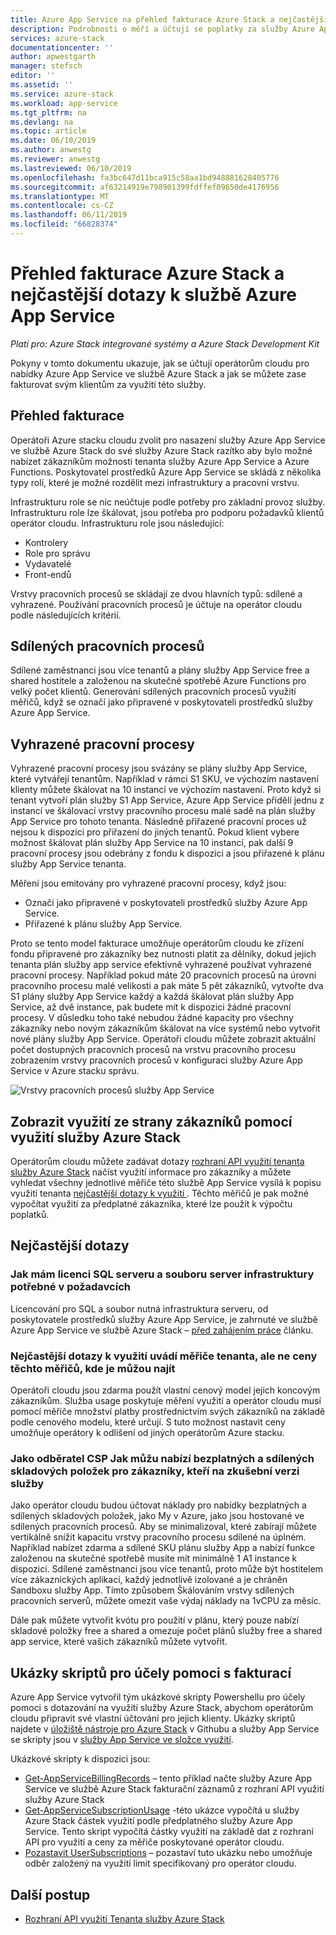 ```yaml
---
title: Azure App Service na přehled fakturace Azure Stack a nejčastější dotazy | Dokumentace Microsoftu
description: Podrobnosti o měří a účtují se poplatky za služby Azure App Service ve službě Azure Stack.
services: azure-stack
documentationcenter: ''
author: apwestgarth
manager: stefsch
editor: ''
ms.assetid: ''
ms.service: azure-stack
ms.workload: app-service
ms.tgt_pltfrm: na
ms.devlang: na
ms.topic: article
ms.date: 06/10/2019
ms.author: anwestg
ms.reviewer: anwestg
ms.lastreviewed: 06/10/2019
ms.openlocfilehash: fa3bc647d11bca915c58aa1bd948881628405776
ms.sourcegitcommit: af63214919e798901399fdffef09650de4176956
ms.translationtype: MT
ms.contentlocale: cs-CZ
ms.lasthandoff: 06/11/2019
ms.locfileid: "66828374"
---
```

# <a name="azure-app-service-on-azure-stack-billing-overview-and-faq"></a>Přehled fakturace Azure Stack a nejčastější dotazy k službě Azure App Service

*Platí pro: Azure Stack integrované systémy a Azure Stack Development Kit*

Pokyny v tomto dokumentu ukazuje, jak se účtují operátorům cloudu pro nabídky Azure App Service ve službě Azure Stack a jak se můžete zase fakturovat svým klientům za využití této služby.

## <a name="billing-overview"></a>Přehled fakturace

Operátoři Azure stacku cloudu zvolit pro nasazení služby Azure App Service ve službě Azure Stack do své služby Azure Stack razítko aby bylo možné nabízet zákazníkům možnosti tenanta služby Azure App Service a Azure Functions.  Poskytovatel prostředků Azure App Service se skládá z několika typy rolí, které je možné rozdělit mezi infrastruktury a pracovní vrstvu.

Infrastrukturu role se nic neúčtuje podle potřeby pro základní provoz služby.  Infrastrukturu role lze škálovat, jsou potřeba pro podporu požadavků klientů operátor cloudu.  Infrastrukturu role jsou následující:

- Kontrolery
- Role pro správu
- Vydavatelé
- Front-endů

Vrstvy pracovních procesů se skládají ze dvou hlavních typů: sdílené a vyhrazené. Používání pracovních procesů je účtuje na operátor cloudu podle následujících kritérií.

## <a name="shared-workers"></a>Sdílených pracovních procesů

Sdílené zaměstnanci jsou více tenantů a plány služby App Service free a shared hostitele a založenou na skutečné spotřebě Azure Functions pro velký počet klientů. Generování sdílených pracovních procesů využití měřičů, když se označí jako připravené v poskytovateli prostředků služby Azure App Service.

## <a name="dedicated-workers"></a>Vyhrazené pracovní procesy

Vyhrazené pracovní procesy jsou svázány se plány služby App Service, které vytvářejí tenantům. Například v rámci S1 SKU, ve výchozím nastavení klienty můžete škálovat na 10 instancí ve výchozím nastavení. Proto když si tenant vytvoří plán služby S1 App Service, Azure App Service přidělí jednu z instancí ve škálovací vrstvy pracovního procesu malé sadě na plán služby App Service pro tohoto tenanta. Následně přiřazené pracovní proces už nejsou k dispozici pro přiřazení do jiných tenantů.  Pokud klient vybere možnost škálovat plán služby App Service na 10 instancí, pak další 9 pracovní procesy jsou odebrány z fondu k dispozici a jsou přiřazené k plánu služby App Service tenanta.

Měření jsou emitovány pro vyhrazené pracovní procesy, když jsou:

- Označí jako připravené v poskytovateli prostředků služby Azure App Service.
- Přiřazené k plánu služby App Service.

Proto se tento model fakturace umožňuje operátorům cloudu ke zřízení fondu připravené pro zákazníky bez nutnosti platit za dělníky, dokud jejich tenanta plán služby app service efektivně vyhrazené používat vyhrazené pracovní procesy. Například pokud máte 20 pracovních procesů na úrovni pracovního procesu malé velikosti a pak máte 5 pět zákazníků, vytvořte dva S1 plány služby App Service každý a každá škálovat plán služby App Service, až dvě instance, pak budete mít k dispozici žádné pracovní procesy. V důsledku toho také nebudou žádné kapacity pro všechny zákazníky nebo novým zákazníkům škálovat na více systémů nebo vytvořit nové plány služby App Service. Operátoři cloudu můžete zobrazit aktuální počet dostupných pracovních procesů na vrstvu pracovního procesu zobrazením vrstvy pracovních procesů v konfiguraci služby Azure App Service v Azure stacku správu.

![Vrstvy pracovních procesů služby App Service][1]

## <a name="see-customer-usage-using-the-azure-stack-usage-service"></a>Zobrazit využití ze strany zákazníků pomocí využití služby Azure Stack

Operátorům cloudu můžete zadávat dotazy [rozhraní API využití tenanta služby Azure Stack](azure-stack-tenant-resource-usage-api.md) načíst využití informace pro zákazníky a můžete vyhledat všechny jednotlivé měřiče této službě App Service vysílá k popisu využití tenanta [nejčastější dotazy k využití ](azure-stack-usage-related-faq.md). Těchto měřičů je pak možné vypočítat využití za předplatné zákazníka, které lze použít k výpočtu poplatků.

## <a name="frequently-asked-questions"></a>Nejčastější dotazy

### <a name="how-do-i-license-the-sql-server-and-file-server-infrastructure-required-in-the-pre-requisites"></a>Jak mám licenci SQL serveru a souboru server infrastruktury potřebné v požadavcích

Licencování pro SQL a soubor nutná infrastruktura serveru, od poskytovatele prostředků služby Azure App Service, je zahrnuté ve službě Azure App Service ve službě Azure Stack – [před zahájením práce](azure-stack-app-service-before-you-get-started.md#licensing-concerns-for-required-file-server-and-sql-server) článku.

### <a name="the-usage-faq-lists-the-tenant-meters-but-not-the-prices-for-those-meters-where-can-i-find-them"></a>Nejčastější dotazy k využití uvádí měřiče tenanta, ale ne ceny těchto měřičů, kde je můžou najít

Operátoři cloudu jsou zdarma použít vlastní cenový model jejich koncovým zákazníkům. Služba usage poskytuje měření využití a operátor cloudu musí pomocí měřiče množství platby prostřednictvím svých zákazníků na základě podle cenového modelu, které určují. S tuto možnost nastavit ceny umožňuje operátory k odlišení od jiných operátorům Azure stacku.

### <a name="as-a-csp-how-can-i-offer-free-and-shared-skus-for-customers-to-trial-the-service"></a>Jako odběratel CSP Jak můžu nabízí bezplatných a sdílených skladových položek pro zákazníky, kteří na zkušební verzi služby

Jako operátor cloudu budou účtovat náklady pro nabídky bezplatných a sdílených skladových položek, jako My v Azure, jako jsou hostované ve sdílených pracovních procesů.  Aby se minimalizoval, které zabírají můžete vertikálně snížit kapacitu vrstvy pracovního procesu sdílené na úplném.  Například nabízet zdarma a sdílené SKU plánu služby App a nabízí funkce založenou na skutečné spotřebě musíte mít minimálně 1 A1 instance k dispozici.  Sdílené zaměstnanci jsou více tenantů, proto může být hostitelem více zákaznických aplikací, každý jednotlivě izolované a je chráněn Sandboxu služby App.  Tímto způsobem Škálováním vrstvy sdílených pracovních serverů, můžete omezit vaše výdaj náklady na 1vCPU za měsíc.

Dále pak můžete vytvořit kvótu pro použití v plánu, který pouze nabízí skladové položky free a shared a omezuje počet plánů služby free a shared app service, které vašich zákazníků můžete vytvořit.

## <a name="sample-scripts-to-assist-with-billing"></a>Ukázky skriptů pro účely pomoci s fakturací

Azure App Service vytvořil tým ukázkové skripty Powershellu pro účely pomoci s dotazování na využití služby Azure Stack, abychom operátorům cloudu připravit své vlastní účtování pro jejich klienty.  Ukázky skriptů najdete v [úložiště nástroje pro Azure Stack](https://github.com/Azure/AzureStack-tools) v Githubu a služby App Service se skripty jsou v [služby App Service ve složce využití](https://github.com/Azure/AzureStack-Tools/tree/master/Usage/AppService).

Ukázkové skripty k dispozici jsou:

- [Get-AppServiceBillingRecords](https://github.com/Azure/AzureStack-Tools/blob/master/Usage/AppService/Get-AppServiceBillingRecords.ps1) – tento příklad načte služby Azure App Service ve službě Azure Stack fakturační záznamů z rozhraní API využití služby Azure Stack
- [Get-AppServiceSubscriptionUsage](https://github.com/Azure/AzureStack-Tools/blob/master/Usage/AppService/Get-AppServiceSubscriptionUsage.ps1) -této ukázce vypočítá u služby Azure Stack částek využití podle předplatného služby Azure App Service.  Tento skript vypočítá částky využití na základě dat z rozhraní API pro využití a ceny za měřiče poskytované operátor cloudu.
- [Pozastavit UserSubscriptions](https://github.com/Azure/AzureStack-Tools/blob/master/Usage/AppService/Suspend-UserSubscriptions.ps1) – pozastaví tuto ukázku nebo umožňuje odběr založený na využití limit specifikovaný pro operátor cloudu.

## <a name="next-steps"></a>Další postup

- [Rozhraní API využití Tenanta služby Azure Stack](azure-stack-tenant-resource-usage-api.md)

<!--Image references-->
[1]: ./media/app-service-billing-faq/app-service-worker-tiers.png